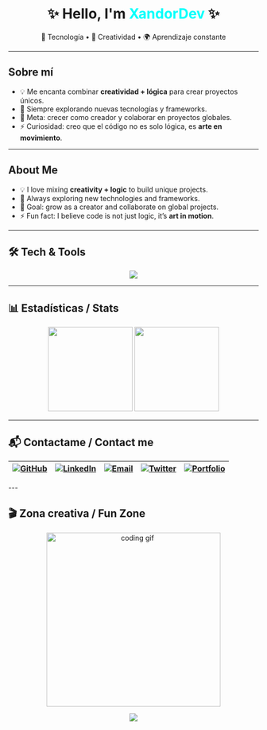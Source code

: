 
<h1 align="center">✨ Hello, I'm <span style="color:#00FFFB">XandorDev</span> ✨</h1>

<p align="center">
  🚀 Tecnología • 🎨 Creatividad • 🌍 Aprendizaje constante
</p>

---

## Sobre mí
- 💡 Me encanta combinar **creatividad + lógica** para crear proyectos únicos.  
- 🌱 Siempre explorando nuevas tecnologías y frameworks.  
- 🎯 Meta: crecer como creador y colaborar en proyectos globales.  
- ⚡ Curiosidad: creo que el código no es solo lógica, es **arte en movimiento**.  

---

## About Me
- 💡 I love mixing **creativity + logic** to build unique projects.  
- 🌱 Always exploring new technologies and frameworks.  
- 🎯 Goal: grow as a creator and collaborate on global projects.  
- ⚡ Fun fact: I believe code is not just logic, it’s **art in motion**.  

---

## 🛠️ Tech & Tools  

<p align="center">
  <img src="https://skillicons.dev/icons?i=js,ts,nodejs,react,express,python,git,github,vscode,linux&perline=5" />
</p>

---

## 📊 Estadísticas / Stats  

<p align="center">
  <img src="https://github-readme-stats.vercel.app/api?username=XandorDev&show_icons=true&theme=radical" height="170"/>
  <img src="https://github-readme-stats.vercel.app/api/top-langs/?username=XandorDev&layout=compact&theme=radical" height="170"/>
</p>

---

## 📬 Contactame / Contact me  

<div align="center">

| [![GitHub](https://img.shields.io/badge/GitHub-000?style=for-the-badge&logo=github&logoColor=white)](https://github.com/XandorDev) | [![LinkedIn](https://img.shields.io/badge/LinkedIn-0A66C2?style=for-the-badge&logo=linkedin&logoColor=white)](https://linkedin.com/in/tuusuario) | [![Email](https://img.shields.io/badge/Email-D14836?style=for-the-badge&logo=gmail&logoColor=white)](mailto:tuemail@gmail.com) | [![Twitter](https://img.shields.io/badge/Twitter-1DA1F2?style=for-the-badge&logo=twitter&logoColor=white)](https://twitter.com/tuusuario) | [![Portfolio](https://img.shields.io/badge/Portafolio-FF5722?style=for-the-badge&logo=firefox&logoColor=white)](https://tuportafolio.com) |
|---|---|---|---|---|

</div>
---

## 🎬 Zona creativa / Fun Zone  

<p align="center">
  <img src="https://media.giphy.com/media/qgQUggAC3Pfv687qPC/giphy.gif" width="350" alt="coding gif"/>  
</p>

<p align="center">
  <img src="https://readme-typing-svg.herokuapp.com?size=25&color=00F7FF&center=true&vCenter=true&width=600&lines=💻+Coding+with+passion;🚀+Building+for+the+future;🌍+Sharing+knowledge+with+the+world;✨+Always+learning+something+new" />
</p>
